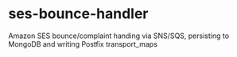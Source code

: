 # ses-bounce-handler
Amazon SES bounce/complaint handing via SNS/SQS, persisting to MongoDB and writing Postfix transport_maps
